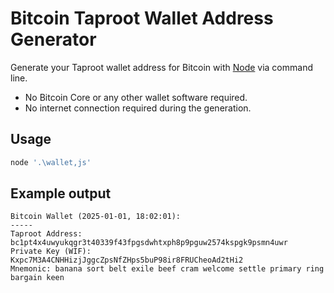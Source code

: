 # Bitcoin Taproot Wallet Address Generator

Generate your Taproot wallet address for Bitcoin with [Node](https://nodejs.org/en/download) via command line.

- No Bitcoin Core or any other wallet software required.
- No internet connection required during the generation.

## Usage

```sh
node '.\wallet,js'
```

## Example output

```
Bitcoin Wallet (2025-01-01, 18:02:01):
-----
Taproot Address: bc1pt4x4uwyukqgr3t40339f43fpgsdwhtxph8p9pguw2574kspgk9psmn4uwr
Private Key (WIF): Kxpc7M3A4CNHHizjJggcZpsNfZHps5buP98ir8FRUCheoAd2tHi2
Mnemonic: banana sort belt exile beef cram welcome settle primary ring bargain keen
```
